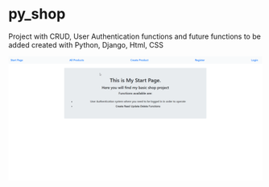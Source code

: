 # py_shop
Project with CRUD, User Authentication functions and future functions to be added created with Python, Django, Html, CSS

<img src='Pictures/Dy1cU9lvXT.gif'>

